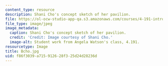 ```yaml
---
content_type: resource
description: Shani Cho's concept sketch of her pavilion.
file: https://ol-ocw-studio-app-qa.s3.amazonaws.com/courses/4-191-introduction-to-integrated-design-fall-2006/f86f3039a715912628f325d24d28236d_Bcho.jpg
file_type: image/jpeg
image_metadata:
  caption: Shani Cho's concept sketch of her pavilion.
  credit: 'Credit: Image courtesy of Shani Cho.'
  image-alt: Student work from Angela Watson's class, 4.191.
resourcetype: Image
title: Bcho.jpg
uid: f86f3039-a715-9126-28f3-25d24d28236d
---
```

